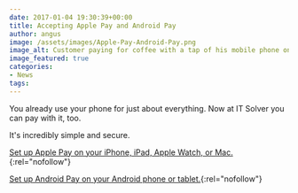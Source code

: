```yaml
---
date: 2017-01-04 19:30:39+00:00
title: Accepting Apple Pay and Android Pay
author: angus
image: /assets/images/Apple-Pay-Android-Pay.png
image_alt: Customer paying for coffee with a tap of his mobile phone on the eftpos terminal
image_featured: true
categories:
- News
tags:
---
```

You already use your phone for just about everything. Now at IT Solver you can pay with it, too.

It's incredibly simple and secure.

[Set up Apple Pay on your iPhone, iPad, Apple Watch, or Mac.](https://support.apple.com/en-au/HT204506){:rel="nofollow"}

[Set up Android Pay on your Android phone or tablet.](https://www.android.com/pay/){:rel="nofollow"}
